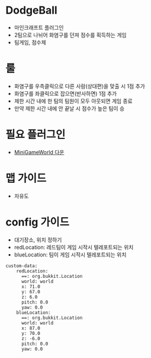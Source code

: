 # DodgeBall
- 마인크래프트 플러그인
- 2팀으로 나뉘어 화염구를 던져 점수를 획득하는 게임
- 팀게임, 점수제



# 룰
- 화염구를 우측클릭으로 다른 사람(상대편)을 맞출 시 1점 추가
- 화염구를 좌클릭으로 잡으면(반사하면) 1점 추가
- 제한 시간 내에 한 팀의 팀원이 모두 아웃되면 게임 종료 
- 만약 제한 시간 내에 안 끝날 시 점수가 높은 팀이 승



# 필요 플러그인
- [MiniGameWorld 다운](https://github.com/MiniGameWorlds/MiniGameWorld)

# 맵 가이드
- 자유도 

# config 가이드
- 대기장소, 위치 정하기
- redLocation: 레드팀이 게임 시작시 텔레포트되는 위치
- blueLocation: 팀이 게임 시작시 텔레포트되는 위치
```
custom-data: 
    redLocation:
      ==: org.bukkit.Location
      world: world
      x: 71.0
      y: 67.0
      z: 6.0
      pitch: 0.0
      yaw: 0.0
    blueLocation:
      ==: org.bukkit.Location
      world: world
      x: 87.0
      y: 70.0
      z: -6.0
      pitch: 0.0
      yaw: 0.0
